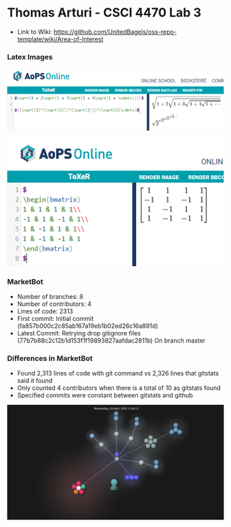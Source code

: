 # Thomas Arturi - CSCI 4470 Lab 3

- Link to Wiki: https://github.com/UnitedBagels/oss-repo-template/wiki/Area-of-Interest

### Latex Images

![alt text](latex1.PNG "latex1")

![alt text](latex2.PNG "latex2")

### MarketBot
- Number of branches: 8
- Number of contributors: 4
- Lines of code: 2313
- First commit: Initial commit (fa857b000c2c85ab167a19eb1b02ed26c16a891d)
- Latest Commit: Retrying drop gitignore files (77b7b88c2c12b1d153f1f19893827aafdac2811b) On branch master


### Differences in MarketBot
- Found 2,313 lines of code with git command vs 2,326 lines that gitstats said it found
- Only counted 4 contributors when there is a total of 10 as gitstats found
- Specified commits were constant between gitstats and github

![alt text](market.PNG "marketbot")
